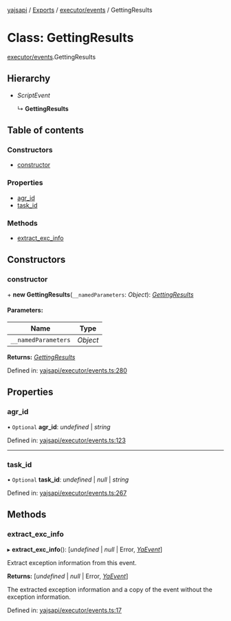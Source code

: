 [yajsapi](../README.md) / [Exports](../modules.md) / [executor/events](../modules/executor_events.md) / GettingResults

# Class: GettingResults

[executor/events](../modules/executor_events.md).GettingResults

## Hierarchy

* *ScriptEvent*

  ↳ **GettingResults**

## Table of contents

### Constructors

- [constructor](executor_events.gettingresults.md#constructor)

### Properties

- [agr\_id](executor_events.gettingresults.md#agr_id)
- [task\_id](executor_events.gettingresults.md#task_id)

### Methods

- [extract\_exc\_info](executor_events.gettingresults.md#extract_exc_info)

## Constructors

### constructor

\+ **new GettingResults**(`__namedParameters`: *Object*): [*GettingResults*](executor_events.gettingresults.md)

#### Parameters:

Name | Type |
------ | ------ |
`__namedParameters` | *Object* |

**Returns:** [*GettingResults*](executor_events.gettingresults.md)

Defined in: [yajsapi/executor/events.ts:280](https://github.com/golemfactory/yajsapi/blob/0a8d8c8/yajsapi/executor/events.ts#L280)

## Properties

### agr\_id

• `Optional` **agr\_id**: *undefined* \| *string*

Defined in: [yajsapi/executor/events.ts:123](https://github.com/golemfactory/yajsapi/blob/0a8d8c8/yajsapi/executor/events.ts#L123)

___

### task\_id

• `Optional` **task\_id**: *undefined* \| *null* \| *string*

Defined in: [yajsapi/executor/events.ts:267](https://github.com/golemfactory/yajsapi/blob/0a8d8c8/yajsapi/executor/events.ts#L267)

## Methods

### extract\_exc\_info

▸ **extract_exc_info**(): [*undefined* \| *null* \| Error, [*YaEvent*](executor_events.yaevent.md)]

Extract exception information from this event.

**Returns:** [*undefined* \| *null* \| Error, [*YaEvent*](executor_events.yaevent.md)]

The extracted exception information and a copy of the event without the exception information.

Defined in: [yajsapi/executor/events.ts:17](https://github.com/golemfactory/yajsapi/blob/0a8d8c8/yajsapi/executor/events.ts#L17)
